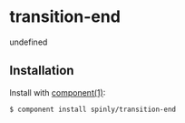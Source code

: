 
# transition-end

  undefined

## Installation

  Install with [component(1)](http://github.com/component/component):

    $ component install spinly/transition-end

